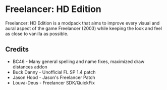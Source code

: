 # Freelancer: HD Edition
Freelancer: HD Edition is a modpack that aims to improve every visual and aural aspect of the game Freelancer (2003) while keeping the look and feel as close to vanilla as possible.

## Credits
* BC46 - Many general spelling and name fixes, maximized draw distances addon
* Buck Danny - Unofficial FL SP 1.4 patch
* Jason Hood - Jason's Freelancer Patch
* Louva-Deus - Freelancer SDK/QuickFix